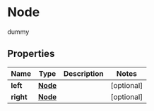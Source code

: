 

# Node

dummy

## Properties

Name | Type | Description | Notes
------------ | ------------- | ------------- | -------------
**left** | [**Node**](Node.md) |  |  [optional]
**right** | [**Node**](Node.md) |  |  [optional]



